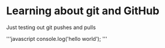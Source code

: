 # Learning about git and GitHub 

Just testing out git pushes and pulls

'''javascript
console.log('hello world');
'''
